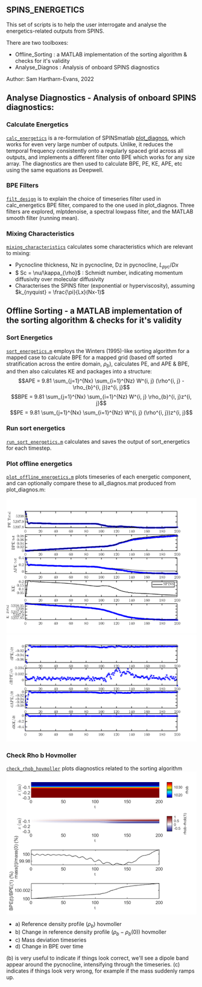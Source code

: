 ## SPINS_ENERGETICS
This set of scripts is to help the user interrogate and analyse the energetics-related outputs from SPINS. 

There are two toolboxes:
- Offline\_Sorting : a MATLAB implementation of the sorting algorithm \& checks for it's validity
- Analyse\_Diagnos : Analysis of onboard SPINS diagnostics

Author: Sam Hartharn-Evans, 2022

## Analyse Diagnostics - Analysis of onboard SPINS diagnostics:
### Calculate Energetics
[`calc_energetics`](./Analyse_Diagnos/calc_energetics.m) is a re-formulation of SPINSmatlab [plot_diagnos](https://git.uwaterloo.ca/ddeepwel/SPINSmatlab/-/blob/master/plotting/plot_diagnos.m), which works for even very large number of outputs. Unlike, it reduces the temporal frequency consistently onto a regularly spaced grid across all outputs, and implements a different filter onto BPE which works for any size array. The diagnostics are then used to calculate  BPE, PE, KE, APE, etc using the same equations as Deepwell.

### BPE Filters
[`filt_design`](./Analyse_Diagnos/filt_design.m) is to explain the choice of timeseries filter used in calc_energetics BPE filter, compared to the one used in plot_diagnos. Three filters are explored, mlptdenoise, a spectral lowpass filter, and the MATLAB smooth filter (running mean). 

### Mixing Characteristics
[`mixing_characteristics`](./Analyse_Diagnos/mixing_characteristics.m) calculates some characteristics which are
 relevant to mixing:
 - Pycnocline thickness, Nz in pycnocline, Dz in pycnocline, $L_{pyc}/Dx$
 - $ Sc = \nu/\kappa_{\rho}$ : Schmidt number, indicating momentum diffusivity over molecular diffusivity
 - Characterises the SPINS filter (exponential or hyperviscosity), assuming $k_{nyquist} = \frac{\pi}{Lx}(Nx-1)$

## Offline Sorting - a MATLAB implementation of the sorting algorithm \& checks for it's validity
### Sort Energetics
[`sort_energetics.m`](./Offline_Sorting/sort_energetics.m) employs the Winters (1995)-like sorting algorithm for a
mapped case to calculate BPE for a mapped grid (based off sorted stratification across the entire domain, $\rho_b$), calculates PE, and APE & BPE, and then also calculates KE and packages into a structure:
 $$APE = 9.81 \sum_{j=1}^{Nx} \sum_{i=1}^{Nz} W^{i, j} (\rho^{i, j} - \rho_{b}^{i, j})z^{i, j}$$
 $$BPE = 9.81 \sum_{j=1}^{Nx} \sum_{i=1}^{Nz} W^{i, j} \rho_{b}^{i, j}z^{i, j}$$
 $$PE = 9.81 \sum_{j=1}^{Nx} \sum_{i=1}^{Nz} W^{i, j} (\rho^{i, j})z^{i, j}$$

### Run sort energetics
[`run_sort_energetics.m`](./Offline_Sorting/run_sort_energetics.m) calculates and saves the output of sort\_energetics for each timestep.

### Plot offline energetics
[`plot_offline_energetics.m`](./Offline_Sorting/plot_offline_energetics.m) plots timeseries of each energetic component, and can optionally compare these to all_diagnos.mat produced from plot_diagnos.m:

![<img width="15px"/>](./Offline_Sorting/offline_energetics1.png)
![offline_energetics2](./Offline_Sorting/offline_energetics2.png)



### Check Rho b Hovmoller
[`check_rhob_hovmoller`](./Offline_Sorting/check_rhob_hovmoller.m) plots diagnostics related to the sorting algorithm
![SortingDiagnostics](./Offline_Sorting/rhob_plot.png)
- a) Reference density profile ($\rho_b$) hovmoller
- b) Change in reference density profile ($\rho_b - \rho_b(0)$) hovmoller
- c) Mass deviation timeseries
- d) Change in BPE over time

(b) is very useful to indicate if things look correct, we'll see a dipole band appear around the pycnocline, intensifying through the timeseries. (c) indicates if things look very wrong, for example if the mass suddenly ramps up. 
